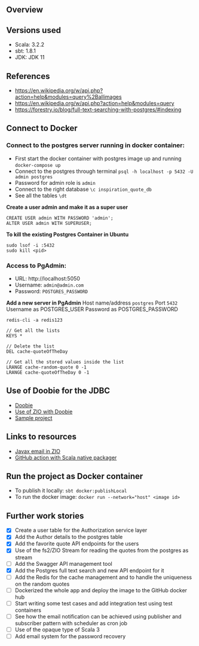 ## Overview

## Versions used
- Scala: 3.2.2
- sbt: 1.8.1
- JDK: JDK 11

## References
- https://en.wikipedia.org/w/api.php?action=help&modules=query%2Ballimages
- https://en.wikipedia.org/w/api.php?action=help&modules=query
- https://forestry.io/blog/full-text-searching-with-postgres/#indexing

## Connect to Docker
### Connect to the postgres server running in docker container:
- First start the docker container with postgres image up and running `docker-compose up`
- Connect to the postgres through terminal `psql -h localhost -p 5432 -U admin postgres`
- Password for admin role is `admin`
- Connect to the right database `\c inspiration_quote_db`
- See all the tables `\dt`

**Create a user admin and make it as a super user**
```
CREATE USER admin WITH PASSWORD 'admin';
ALTER USER admin WITH SUPERUSER;
```

**To kill the existing Postgres Container in Ubuntu**
```
sudo lsof -i :5432
sudo kill <pid>
```
### Access to PgAdmin:
- URL: http://localhost:5050
- Username: `admin@admin.com`
- Password: `POSTGRES_PASSWORD`

**Add a new server in PgAdmin**
Host name/address `postgres`
Port `5432`
Username as POSTGRES_USER
Password as POSTGRES_PASSWORD

```
redis-cli -a redis123

// Get all the lists
KEYS * 

// Delete the list
DEL cache-quoteOfTheDay

// Get all the stored values inside the list
LRANGE cache-random-quote 0 -1
LRANGE cache-quoteOfTheDay 0 -1
```

## Use of Doobie for the JDBC
- [Doobie](https://tpolecat.github.io/doobie/)
- [Use of ZIO with Doobie](https://zio.dev/guides/interop/with-cats-effect/#using-zio-with-doobie)
- [Sample project](https://github.com/wi101/zio-examples/blob/master/src/main/scala/com/zio/examples/http4s_doobie/persistence/UserPersistenceService.scala)

## Links to resources
- [Javax email in ZIO](https://github.com/funcit/zio-email)
- [GitHub action with Scala native packager](https://stackoverflow.com/questions/64666502/sbt-native-packager-push-to-github-actions-repository)



## Run the project as Docker container
- To publish it locally: `sbt docker:publishLocal`
- To run the docker image: `docker run --network="host" <image id>`

## Further work stories
- [x] Create a user table for the Authorization service layer
- [x] Add the Author details to the postgres table
- [x] Add the favorite quote API endpoints for the users
- [x] Use of the fs2/ZIO Stream for reading the quotes from the postgres as stream
- [ ] Add the Swagger API management tool
- [x] Add the Postgres full text search and new API endpoint for it
- [ ] Add the Redis for the cache management and to handle the uniqueness on the random quotes
- [ ] Dockerized the whole app and deploy the image to the GitHub docker hub
- [ ] Start writing some test cases and add integration test using test containers
- [ ] See how the email notification can be achieved using publisher and subscriber pattern with scheduler as cron job
- [ ] Use of the opaque type of Scala 3
- [ ] Add email system for the password recovery